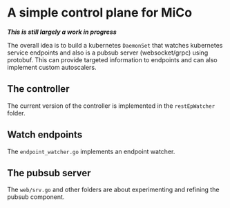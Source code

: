 # A simple control plane for MiCo

***This is still largely a work in progress***

The overall idea is to build a kubernetes `DaemonSet` that watches kubernetes service endpoints and also is a pubsub server (websocket/grpc) using protobuf. This can provide targeted information to endpoints and can also implement custom autoscalers.

## The controller

The current version of the controller is implemented in the `restEpWatcher` folder.

## Watch endpoints

The `endpoint_watcher.go` implements an endpoint watcher.

## The pubsub server

The `web/srv.go` and other folders are about experimenting and refining the pubsub component.

